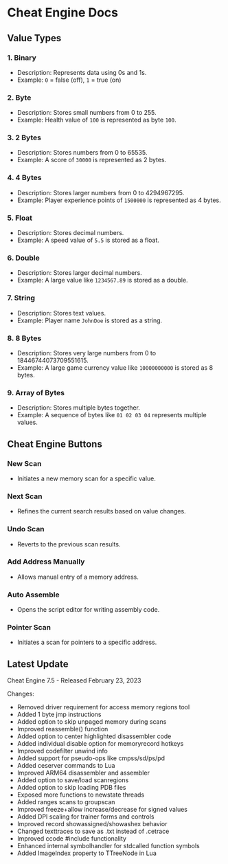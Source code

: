 # Cheat Engine Docs

## Value Types

### 1. Binary
- Description: Represents data using 0s and 1s.
- Example: `0` = false (off), `1` = true (on)

### 2. Byte
- Description: Stores small numbers from 0 to 255.
- Example: Health value of `100` is represented as byte `100`.

### 3. 2 Bytes
- Description: Stores numbers from 0 to 65535.
- Example: A score of `30000` is represented as 2 bytes.

### 4. 4 Bytes
- Description: Stores larger numbers from 0 to 4294967295.
- Example: Player experience points of `1500000` is represented as 4 bytes.

### 5. Float
- Description: Stores decimal numbers.
- Example: A speed value of `5.5` is stored as a float.

### 6. Double
- Description: Stores larger decimal numbers.
- Example: A large value like `1234567.89` is stored as a double.

### 7. String
- Description: Stores text values.
- Example: Player name `JohnDoe` is stored as a string.

### 8. 8 Bytes
- Description: Stores very large numbers from 0 to 18446744073709551615.
- Example: A large game currency value like `10000000000` is stored as 8 bytes.

### 9. Array of Bytes
- Description: Stores multiple bytes together.
- Example: A sequence of bytes like `01 02 03 04` represents multiple values.

## Cheat Engine Buttons

### New Scan
- Initiates a new memory scan for a specific value.

### Next Scan
- Refines the current search results based on value changes.

### Undo Scan
- Reverts to the previous scan results.

### Add Address Manually
- Allows manual entry of a memory address.

### Auto Assemble
- Opens the script editor for writing assembly code.

### Pointer Scan
- Initiates a scan for pointers to a specific address.

## Latest Update

Cheat Engine 7.5 - Released February 23, 2023

Changes:
- Removed driver requirement for access memory regions tool
- Added 1 byte jmp instructions
- Added option to skip unpaged memory during scans
- Improved reassemble() function
- Added option to center highlighted disassembler code
- Added individual disable option for memoryrecord hotkeys
- Improved codefilter unwind info
- Added support for pseudo-ops like cmpss/sd/ps/pd
- Added ceserver commands to Lua
- Improved ARM64 disassembler and assembler
- Added option to save/load scanregions
- Added option to skip loading PDB files
- Exposed more functions to newstate threads
- Added ranges scans to groupscan
- Improved freeze+allow increase/decrease for signed values
- Added DPI scaling for trainer forms and controls
- Improved record showassigned/showashex behavior
- Changed texttraces to save as .txt instead of .cetrace
- Improved ccode #include functionality
- Enhanced internal symbolhandler for stdcalled function symbols
- Added ImageIndex property to TTreeNode in Lua
